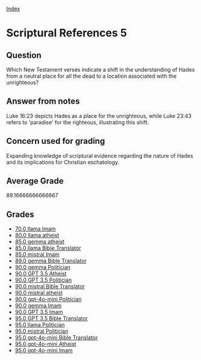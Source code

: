 
[Index](../../index.md)
# Scriptural References 5
## Question
Which New Testament verses indicate a shift in the understanding of Hades from a neutral place for all the dead to a location associated with the unrighteous?

## Answer from notes
Luke 16:23 depicts Hades as a place for the unrighteous, while Luke 23:43 refers to 'paradise' for the righteous, illustrating this shift.

## Concern used for grading
Expanding knowledge of scriptural evidence regarding the nature of Hades and its implications for Christian eschatology.

## Average Grade
89.16666666666667

## Grades
 * [70.0 llama Imam](../answers/llama_Imam/Scriptural_References_5.md)
 * [80.0 llama atheist](../answers/llama_atheist/Scriptural_References_5.md)
 * [85.0 gemma atheist](../answers/gemma_atheist/Scriptural_References_5.md)
 * [85.0 llama Bible Translator](../answers/llama_Bible_Translator/Scriptural_References_5.md)
 * [85.0 mistral Imam](../answers/mistral_Imam/Scriptural_References_5.md)
 * [89.0 gemma Bible Translator](../answers/gemma_Bible_Translator/Scriptural_References_5.md)
 * [90.0 gemma Politician](../answers/gemma_Politician/Scriptural_References_5.md)
 * [90.0 GPT 3.5 Atheist](../answers/GPT_3.5_Atheist/Scriptural_References_5.md)
 * [90.0 GPT 3.5 Politician](../answers/GPT_3.5_Politician/Scriptural_References_5.md)
 * [90.0 mistral Bible Translator](../answers/mistral_Bible_Translator/Scriptural_References_5.md)
 * [90.0 mistral atheist](../answers/mistral_atheist/Scriptural_References_5.md)
 * [90.0 gpt-4o-mini Politician](../answers/gpt-4o-mini_Politician/Scriptural_References_5.md)
 * [90.0 gemma Imam](../answers/gemma_Imam/Scriptural_References_5.md)
 * [90.0 GPT 3.5 Imam](../answers/GPT_3.5_Imam/Scriptural_References_5.md)
 * [95.0 GPT 3.5 Bible Translator](../answers/GPT_3.5_Bible_Translator/Scriptural_References_5.md)
 * [95.0 llama Politician](../answers/llama_Politician/Scriptural_References_5.md)
 * [95.0 mistral Politician](../answers/mistral_Politician/Scriptural_References_5.md)
 * [95.0 gpt-4o-mini Bible Translator](../answers/gpt-4o-mini_Bible_Translator/Scriptural_References_5.md)
 * [95.0 gpt-4o-mini Atheist](../answers/gpt-4o-mini_Atheist/Scriptural_References_5.md)
 * [95.0 gpt-4o-mini Imam](../answers/gpt-4o-mini_Imam/Scriptural_References_5.md)
